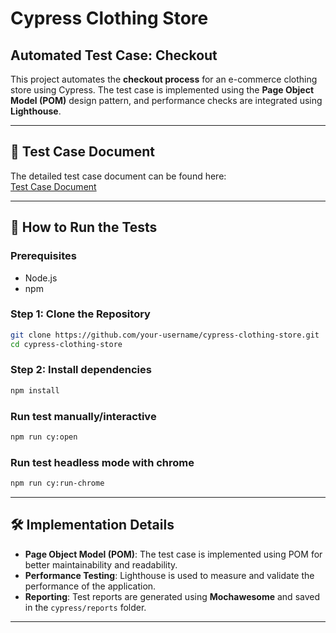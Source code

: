 # Cypress Clothing Store

## Automated Test Case: Checkout

This project automates the **checkout process** for an e-commerce clothing store using Cypress. The test case is implemented using the **Page Object Model (POM)** design pattern, and performance checks are integrated using **Lighthouse**.

---

## 📄 Test Case Document
The detailed test case document can be found here:  
[Test Case Document](https://docs.google.com/document/d/1yjukSZ9E0ZSF6bFdtNiwZVKo8FfLzUARjJzUpPPhS14/edit?usp=sharing)

---

## 🚀 How to Run the Tests

### Prerequisites
- Node.js
- npm

### Step 1: Clone the Repository
```bash
git clone https://github.com/your-username/cypress-clothing-store.git
cd cypress-clothing-store
```

### Step 2: Install dependencies
```bash
npm install
```

### Run test manually/interactive
```bash
npm run cy:open
```

### Run test headless mode with chrome
```bash
npm run cy:run-chrome
```
---

## 🛠️ Implementation Details
- **Page Object Model (POM)**: The test case is implemented using POM for better maintainability and readability.  
- **Performance Testing**: Lighthouse is used to measure and validate the performance of the application.  
- **Reporting**: Test reports are generated using **Mochawesome** and saved in the `cypress/reports` folder.

---